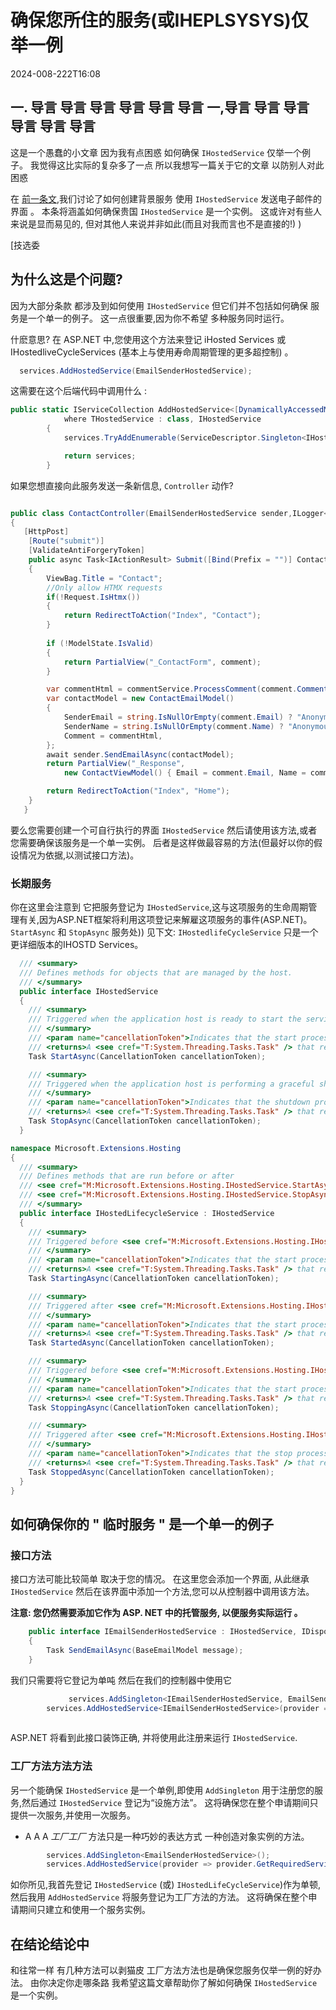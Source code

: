 # 确保您所住的服务(或IHEPLSYSYS)仅举一例

<!--category-- ASP.NET -->
<datetime class="hidden">2024-008-222T16:08</datetime>

## 一. 导言 导言 导言 导言 导言 导言 一,导言 导言 导言 导言 导言 导言

这是一个愚蠢的小文章 因为我有点困惑 如何确保 `IHostedService` 仅举一个例子。 我觉得这比实际的复杂多了一点 所以我想写一篇关于它的文章 以防别人对此困惑

在 [前一条文](/blog/addingasyncsendingforemails),我们讨论了如何创建背景服务 使用 `IHostedService` 发送电子邮件的界面 。 本条将涵盖如何确保贵国 `IHostedService` 是一个实例。
这或许对有些人来说是显而易见的, 但对其他人来说并非如此(而且对我而言也不是直接的!) )

[技选委

## 为什么这是个问题?

因为大部分条款 都涉及到如何使用 `IHostedService` 但它们并不包括如何确保 服务是一个单一的例子。 这一点很重要,因为你不希望 多种服务同时运行。

什麽意思? 在 ASP.NET 中,您使用这个方法来登记 iHosted Services 或 IHostedliveCycleServices (基本上与使用寿命周期管理的更多超控制) 。

```csharp
  services.AddHostedService(EmailSenderHostedService);
```

这需要在这个后端代码中调用什么 :

```csharp
public static IServiceCollection AddHostedService<[DynamicallyAccessedMembers(DynamicallyAccessedMemberTypes.PublicConstructors)] THostedService>(this IServiceCollection services)
            where THostedService : class, IHostedService
        {
            services.TryAddEnumerable(ServiceDescriptor.Singleton<IHostedService, THostedService>());

            return services;
        }

```

如果您想直接向此服务发送一条新信息, `Controller` 动作?

```csharp

public class ContactController(EmailSenderHostedService sender,ILogger<BaseController> logger) ...
{
   [HttpPost]
    [Route("submit")]
    [ValidateAntiForgeryToken]
    public async Task<IActionResult> Submit([Bind(Prefix = "")] ContactViewModel comment)
    {
        ViewBag.Title = "Contact";
        //Only allow HTMX requests
        if(!Request.IsHtmx())
        {
            return RedirectToAction("Index", "Contact");
        }
      
        if (!ModelState.IsValid)
        {
            return PartialView("_ContactForm", comment);
        }

        var commentHtml = commentService.ProcessComment(comment.Comment);
        var contactModel = new ContactEmailModel()
        {
            SenderEmail = string.IsNullOrEmpty(comment.Email) ? "Anonymous" : comment.Email,
            SenderName = string.IsNullOrEmpty(comment.Name) ? "Anonymous" : comment.Name,
            Comment = commentHtml,
        };
        await sender.SendEmailAsync(contactModel);
        return PartialView("_Response",
            new ContactViewModel() { Email = comment.Email, Name = comment.Name, Comment = commentHtml });

        return RedirectToAction("Index", "Home");
    }
   }
```

要么您需要创建一个可自行执行的界面 `IHostedService` 然后请使用该方法,或者您需要确保该服务是一个单一实例。 后者是这样做最容易的方法(但最好以你的假设情况为依据,以测试接口方法)。

### 长期服务

你在这里会注意到 它把服务登记为 `IHostedService`,这与这项服务的生命周期管理有关,因为ASP.NET框架将利用这项登记来解雇这项服务的事件(ASP.NET)。`StartAsync` 和 `StopAsync` 服务处)) 见下文: `IHostedlifeCycleService` 只是一个更详细版本的IHOSTD Services。

```csharp
  /// <summary>
  /// Defines methods for objects that are managed by the host.
  /// </summary>
  public interface IHostedService
  {
    /// <summary>
    /// Triggered when the application host is ready to start the service.
    /// </summary>
    /// <param name="cancellationToken">Indicates that the start process has been aborted.</param>
    /// <returns>A <see cref="T:System.Threading.Tasks.Task" /> that represents the asynchronous Start operation.</returns>
    Task StartAsync(CancellationToken cancellationToken);

    /// <summary>
    /// Triggered when the application host is performing a graceful shutdown.
    /// </summary>
    /// <param name="cancellationToken">Indicates that the shutdown process should no longer be graceful.</param>
    /// <returns>A <see cref="T:System.Threading.Tasks.Task" /> that represents the asynchronous Stop operation.</returns>
    Task StopAsync(CancellationToken cancellationToken);
  }

namespace Microsoft.Extensions.Hosting
{
  /// <summary>
  /// Defines methods that are run before or after
  /// <see cref="M:Microsoft.Extensions.Hosting.IHostedService.StartAsync(System.Threading.CancellationToken)" /> and
  /// <see cref="M:Microsoft.Extensions.Hosting.IHostedService.StopAsync(System.Threading.CancellationToken)" />.
  /// </summary>
  public interface IHostedLifecycleService : IHostedService
  {
    /// <summary>
    /// Triggered before <see cref="M:Microsoft.Extensions.Hosting.IHostedService.StartAsync(System.Threading.CancellationToken)" />.
    /// </summary>
    /// <param name="cancellationToken">Indicates that the start process has been aborted.</param>
    /// <returns>A <see cref="T:System.Threading.Tasks.Task" /> that represents the asynchronous operation.</returns>
    Task StartingAsync(CancellationToken cancellationToken);

    /// <summary>
    /// Triggered after <see cref="M:Microsoft.Extensions.Hosting.IHostedService.StartAsync(System.Threading.CancellationToken)" />.
    /// </summary>
    /// <param name="cancellationToken">Indicates that the start process has been aborted.</param>
    /// <returns>A <see cref="T:System.Threading.Tasks.Task" /> that represents the asynchronous operation.</returns>
    Task StartedAsync(CancellationToken cancellationToken);

    /// <summary>
    /// Triggered before <see cref="M:Microsoft.Extensions.Hosting.IHostedService.StopAsync(System.Threading.CancellationToken)" />.
    /// </summary>
    /// <param name="cancellationToken">Indicates that the start process has been aborted.</param>
    /// <returns>A <see cref="T:System.Threading.Tasks.Task" /> that represents the asynchronous operation.</returns>
    Task StoppingAsync(CancellationToken cancellationToken);

    /// <summary>
    /// Triggered after <see cref="M:Microsoft.Extensions.Hosting.IHostedService.StopAsync(System.Threading.CancellationToken)" />.
    /// </summary>
    /// <param name="cancellationToken">Indicates that the stop process has been aborted.</param>
    /// <returns>A <see cref="T:System.Threading.Tasks.Task" /> that represents the asynchronous operation.</returns>
    Task StoppedAsync(CancellationToken cancellationToken);
  }
}
```

## 如何确保你的 " 临时服务 " 是一个单一的例子

### 接口方法

接口方法可能比较简单 取决于您的情况。 在这里您会添加一个界面, 从此继承 `IHostedService` 然后在该界面中添加一个方法,您可以从控制器中调用该方法。

**注意: 您仍然需要添加它作为 ASP. NET 中的托管服务, 以便服务实际运行 。**

```csharp
    public interface IEmailSenderHostedService : IHostedService, IDisposable
    {
        Task SendEmailAsync(BaseEmailModel message);
    }
```

我们只需要将它登记为单吨 然后在我们的控制器中使用它

```csharp
             services.AddSingleton<IEmailSenderHostedService, EmailSenderHostedService>();
        services.AddHostedService<IEmailSenderHostedService>(provider => provider.GetRequiredService<IEmailSenderHostedService>());
        
```

ASP.NET 将看到此接口装饰正确, 并将使用此注册来运行 `IHostedService`.

### 工厂方法方法方法

另一个能确保 `IHostedService` 是一个单例,即使用 `AddSingleton` 用于注册您的服务,然后通过 `IHostedService` 登记为“设施方法”。 这将确保您在整个申请期间只提供一次服务,并使用一次服务。

* A A A *工厂工厂* 方法只是一种巧妙的表达方式 一种创造对象实例的方法。

```csharp
        services.AddSingleton<EmailSenderHostedService>();
        services.AddHostedService(provider => provider.GetRequiredService<EmailSenderHostedService>());
```

如你所见,我首先登记 `IHostedService` (或) `IHostedLifeCycleService`)作为单顿,然后我用 `AddHostedService` 将服务登记为工厂方法的方法。 这将确保在整个申请期间只建立和使用一个服务实例。

## 在结论结论中

和往常一样 有几种方法可以剥猫皮  工厂方法方法也是确保您服务仅举一例的好办法。 由你决定你走哪条路 我希望这篇文章帮助你了解如何确保 `IHostedService` 是一个实例。